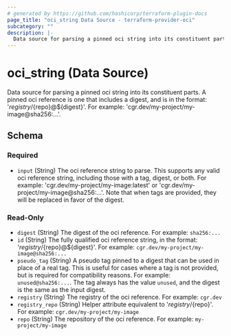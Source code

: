 ```yaml
---
# generated by https://github.com/hashicorp/terraform-plugin-docs
page_title: "oci_string Data Source - terraform-provider-oci"
subcategory: ""
description: |-
  Data source for parsing a pinned oci string into its constituent parts. A pinned oci reference is one that includes a digest, and is in the format: '${registry}/${repo}@${digest}'. For example: 'cgr.dev/my-project/my-image@sha256:...'.
---
```


# oci_string (Data Source)

Data source for parsing a pinned oci string into its constituent parts. A pinned oci reference is one that includes a digest, and is in the format: '${registry}/${repo}@${digest}'. For example: 'cgr.dev/my-project/my-image@sha256:...'.



<!-- schema generated by tfplugindocs -->
## Schema

### Required

- `input` (String) The oci reference string to parse. This supports any valid oci reference string, including those with a tag, digest, or both. For example: 'cgr.dev/my-project/my-image:latest' or 'cgr.dev/my-project/my-image@sha256:...'. Note that when tags are provided, they will be replaced in favor of the digest.

### Read-Only

- `digest` (String) The digest of the oci reference. For example: `sha256:...`
- `id` (String) The fully qualified oci reference string, in the format: '${registry}/${repo}@${digest}'. For example: `cgr.dev/my-project/my-image@sha256:...`
- `pseudo_tag` (String) A pseudo tag pinned to a digest that can be used in place of a real tag. This is useful for cases where a tag is not provided, but is required for compatibility reasons. For example: `unused@sha256:...`. The tag always has the value `unused`, and the digest is the same as the input digest.
- `registry` (String) The registry of the oci reference. For example: `cgr.dev`
- `registry_repo` (String) Helper attribute equivalent to '${registry}/${repo}'. For example: `cgr.dev/my-project/my-image`
- `repo` (String) The repository of the oci reference. For example: `my-project/my-image`

